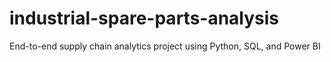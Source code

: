 # industrial-spare-parts-analysis
End-to-end supply chain analytics project using Python, SQL, and Power BI
